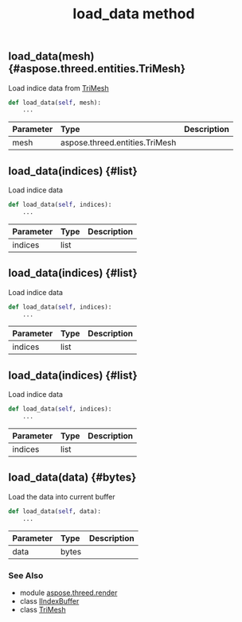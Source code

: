 ﻿---
title: load_data method
second_title: Aspose.3D for Python via .NET API References
description: 
type: docs
weight: 20
url: /python-net/aspose.threed.render/iindexbuffer/load_data/
is_root: false
---

## load_data(mesh) {#aspose.threed.entities.TriMesh}

Load indice data from [TriMesh](/3d/python-net/aspose.threed.entities/trimesh)



```python
def load_data(self, mesh):
    ...
```


| Parameter | Type | Description |
| :- | :- | :- |
| mesh | aspose.threed.entities.TriMesh |  |


## load_data(indices) {#list}

Load indice data



```python
def load_data(self, indices):
    ...
```


| Parameter | Type | Description |
| :- | :- | :- |
| indices | list |  |


## load_data(indices) {#list}

Load indice data



```python
def load_data(self, indices):
    ...
```


| Parameter | Type | Description |
| :- | :- | :- |
| indices | list |  |


## load_data(indices) {#list}

Load indice data



```python
def load_data(self, indices):
    ...
```


| Parameter | Type | Description |
| :- | :- | :- |
| indices | list |  |


## load_data(data) {#bytes}

Load the data into current buffer



```python
def load_data(self, data):
    ...
```


| Parameter | Type | Description |
| :- | :- | :- |
| data | bytes |  |



### See Also
* module [aspose.threed.render](../../)
* class [IIndexBuffer](/3d/python-net/aspose.threed.render/iindexbuffer)
* class [TriMesh](/3d/python-net/aspose.threed.entities/trimesh)
